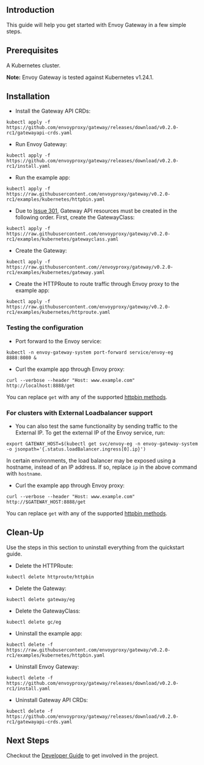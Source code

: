 ## Introduction
This guide will help you get started with Envoy Gateway in a few simple steps.

## Prerequisites
A Kubernetes cluster.

__Note:__ Envoy Gateway is tested against Kubernetes v1.24.1.

## Installation
* Install the Gateway API CRDs:
```shell
kubectl apply -f https://github.com/envoyproxy/gateway/releases/download/v0.2.0-rc1/gatewayapi-crds.yaml
```

* Run Envoy Gateway:
```shell
kubectl apply -f https://github.com/envoyproxy/gateway/releases/download/v0.2.0-rc1/install.yaml
```

* Run the example app:
```shell
kubectl apply -f https://raw.githubusercontent.com/envoyproxy/gateway/v0.2.0-rc1/examples/kubernetes/httpbin.yaml
```

* Due to [Issue 301][issue_301], Gateway API resources must be created in the following order. First, create the
GatewayClass:
```shell
kubectl apply -f https://raw.githubusercontent.com/envoyproxy/gateway/v0.2.0-rc1/examples/kubernetes/gatewayclass.yaml
```

* Create the Gateway:
```shell
kubectl apply -f https://raw.githubusercontent.com//envoyproxy/gateway/v0.2.0-rc1/examples/kubernetes/gateway.yaml
```

* Create the HTTPRoute to route traffic through Envoy proxy to the example app:
```shell
kubectl apply -f https://raw.githubusercontent.com/envoyproxy/gateway/v0.2.0-rc1/examples/kubernetes/httproute.yaml
```

### Testing the configuration
* Port forward to the Envoy service:
```shell
kubectl -n envoy-gateway-system port-forward service/envoy-eg 8888:8080 &
```

* Curl the example app through Envoy proxy:
```shell
curl --verbose --header "Host: www.example.com" http://localhost:8888/get
```
You can replace `get` with any of the supported [httpbin methods][httpbin_methods].

### For clusters with External Loadbalancer support
* You can also test the same functionality by sending traffic to the External IP. To get the external IP of the
Envoy service, run:
```shell
export GATEWAY_HOST=$(kubectl get svc/envoy-eg -n envoy-gateway-system -o jsonpath='{.status.loadBalancer.ingress[0].ip}')
```

In certain environments, the load balancer may be exposed using a hostname, instead of an IP address. If so, replace
`ip` in the above command with `hostname`.

* Curl the example app through Envoy proxy:
```shell
curl --verbose --header "Host: www.example.com" http://$GATEWAY_HOST:8888/get
```
You can replace `get` with any of the supported [httpbin methods][httpbin_methods].

## Clean-Up
Use the steps in this section to uninstall everything from the quickstart guide.

* Delete the HTTPRoute:
```shell
kubectl delete httproute/httpbin
```

* Delete the Gateway:
```shell
kubectl delete gateway/eg
```

* Delete the GatewayClass:
```shell
kubectl delete gc/eg
```

* Uninstall the example app:
```shell
kubectl delete -f https://raw.githubusercontent.com/envoyproxy/gateway/v0.2.0-rc1/examples/kubernetes/httpbin.yaml
```

* Uninstall Envoy Gateway:
```shell
kubectl delete -f https://github.com/envoyproxy/gateway/releases/download/v0.2.0-rc1/install.yaml
```

* Uninstall Gateway API CRDs:
```shell
kubectl delete -f https://github.com/envoyproxy/gateway/releases/download/v0.2.0-rc1/gatewayapi-crds.yaml
```

## Next Steps
Checkout the [Developer Guide](../../DEVELOPER.md) to get involved in the project.

[issue_301]: https://github.com/envoyproxy/gateway/issues/301
[kind]: https://kind.sigs.k8s.io/
[httpbin_methods]: https://httpbin.org/#/HTTP_Methods
